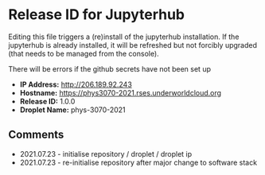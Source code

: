 # Release ID for Jupyterhub

Editing this file triggers a (re)install of the jupyterhub installation.
If the jupyterhub is already installed, it will be refreshed but not forcibly 
upgraded (that needs to be managed from the console). 

There will be errors if the github secrets have not been set up 

 - **IP Address:** http://206.189.92.243
 - **Hostname:** https://phys3070-2021.rses.underworldcloud.org
 - **Release ID:** 1.0.0
 - **Droplet Name:** phys-3070-2021
 
 ## Comments
   
  - 2021.07.23 - initialise repository / droplet / droplet ip
  - 2021.07.23 - re-initialise repository after major change to software stack
  
  
